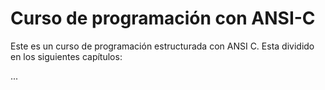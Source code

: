 # Curso de programación con ANSI-C
Este es un curso de programación estructurada con ANSI C.
Esta dividido en los siguientes capítulos:

...
